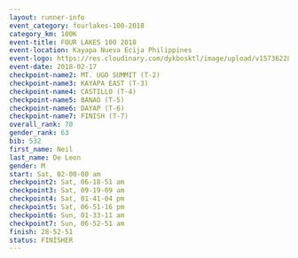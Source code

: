 ```yaml
---
layout: runner-info 
event_category: fourlakes-100-2018 
category_km: 100K 
event-title: FOUR LAKES 100 2018 
event-location: Kayapa Nueva Ecija Philippines 
event-logo: https://res.cloudinary.com/dykbosktl/image/upload/v1573622832/Logo/logo_1_hdutmh.jpg 
event-date: 2018-02-17 
checkpoint-name2: MT. UGO SUMMIT (T-2) 
checkpoint-name3: KAYAPA EAST (T-3) 
checkpoint-name4: CASTILLO (T-4) 
checkpoint-name5: BANAO (T-5) 
checkpoint-name6: DAYAP (T-6) 
checkpoint-name7: FINISH (T-7) 
overall_rank: 70
gender_rank: 63
bib: 532
first_name: Neil
last_name: De Leon
gender: M
start: Sat, 02-00-00 am
checkpoint2: Sat, 06-18-51 am
checkpoint3: Sat, 09-19-09 am
checkpoint4: Sat, 01-41-04 pm
checkpoint5: Sat, 06-51-16 pm
checkpoint6: Sun, 01-33-11 am
checkpoint7: Sun, 06-52-51 am
finish: 28-52-51
status: FINISHER
---
```

